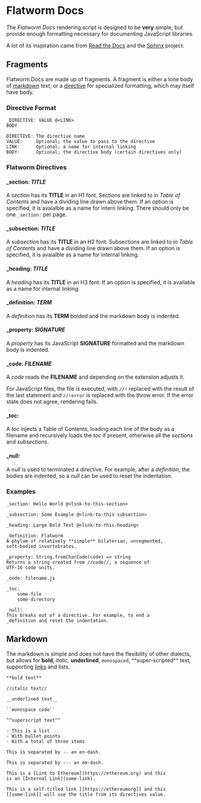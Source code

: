Flatworm Docs
=============

The *Flatworm Docs* rendering script is designed to be **very** simple, but provide enough formatting necessary for documenting JavaScript libraries.

A lot of its inspiration came from [Read the Docs](https://github.com/readthedocs/sphinx_rtd_theme) and the [Sphinx](https://www.sphinx-doc.org/) project.


Fragments
---------

Flatworm Docs are made up of fragments. A fragment is either a lone body of [markdown](/#flatworm-markdown) text, or a [directive](/#flatworm-directive) for specialized formatting, which may itself have body.


### Directive Format


```
_DIRECTIVE: VALUE @<LINK>
BODY

DIRECTIVE: The directive name
VALUE:     Optional; the value to pass to the directive
LINK:      Optional; a name for internal linking
BODY:      Optional; the directive body (certain directives only)
```


### Flatworm Directives


#### **_section:** *TITLE*
A *section* has its **TITLE** in an H1 font. Sections are linked to in *Table of Contents* and have a dividing line drawn above them. If an option is specified, it is avaialble as a name for intern linking. There should only be one `_section:` per page.


#### **_subsection:** *TITLE*
A *subsection* has its **TITLE** in an H2 font. Subsections are linked to in *Table of Contents* and have a dividing line drawn above them. If an option is specified, it is avaialble as a name for internal linking.


#### **_heading:** *TITLE*
A *heading* has its **TITLE** in an H3 font. If an option is specified, it is available as a name for internal linking.


#### **_definition:** *TERM*
A *definition* has its **TERM** bolded and the markdown body is indented.


#### **_property:** *SIGNATURE*
A *property* has its JavaScript **SIGNATURE** formatted and the markdown body is indented.


#### **_code:** *FILENAME*
A *code* reads the **FILENAME** and depending on the extension adjusts it.

For JavaScript files, the file is executed, with `//!` replaced with the result of the last statement and `//!error` is replaced with the throw error. If the error state does not agree, rendering fails.


#### **_toc:**
A *toc* injects a Table of Contents, loading each line of the body as a filename and recursively loads the *toc* if present, otherwise all the *sections* and *subsections*.


#### **_null:**
A *null* is used to terminated a directive. For example, after a *definition*, the bodies are indented, so a *null* can be used to reset the indentation.


### Examples


```
_section: Hello World @<link-to-this-section>

_subsection: Some Example @<link-to-this-subsection>

_heading: Large Bold Text @<link-to-this-heading>

_definition: Flatworm
A phylum of relatively **simple** bilaterian, unsegmented,
soft-bodied invertebrates.

_property: String.fromCharCode(code) => string
Returns a string created from //code//, a sequence of
UTF-16 code units.

_code: filename.js

_toc:
    some-file
    some-directory

_null:
This breaks out of a directive. For example, to end a
_definition and reset the indentation.
```


Markdown
--------

The markdown is simple and does not have the flexibility of other dialects, but allows for **bold**, *italic*, __underlined__, ``monospaced``, ^^super-scripted^^ text, supporting [links](/#flatworm-markdown) and lists.


```
**bold text**

//italic text//

__underlined text__

``monospace code``

^^superscript text^^

- This is a list
- With bullet points
- With a total of three items

This is separated by -- an en-dash.

This is separated by --- an em-dash.

This is a [Link to Ethereum](https://ethereum.org) and this
is an [Internal Link](some-link).

This is a self-titled link [[https://ethereumorg]] and this
[[some-link]] will use the title from its directives value.
```


